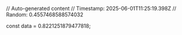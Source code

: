 // Auto-generated content
// Timestamp: 2025-06-01T11:25:19.398Z
// Random: 0.4557468588574032

const data = 0.8221251879477818;